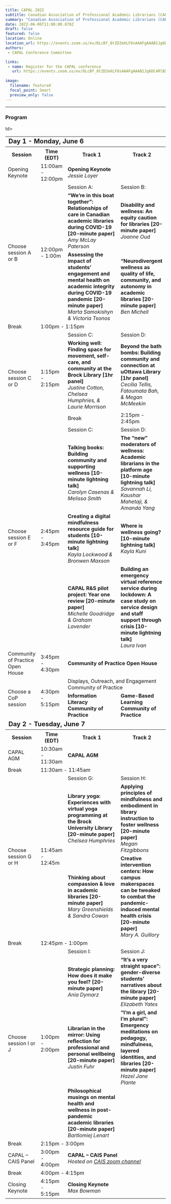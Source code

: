 ```yaml
---
title: CAPAL 2022
subtitle: Canadian Association of Professional Academic Librarians (CAPAL) Conference
summary: "Canadian Association of Professional Academic Librarians (CAPAL) Conference"
date: 2022-06-06T11:00:00.878Z
draft: false
featured: false
location: Online
location_url: https://events.zoom.us/ev/DLcBf_8tZD2mXLF8sAAAFgAAAB1Jg6DC4RlB59fqQghMRbUJ0y19GtfPZU-uPLEBeOMdf8yvPuCY~AEdhYueavXMvJCsgl-NOUsUNZUySPICd5Xl2NN0
authors:
 - CAPAL Conference Committee

links:
 - name: Register for the CAPAL conference
   url: https://events.zoom.us/ev/DLcBf_8tZD2mXLF8sAAAFgAAAB1Jg6DC4RlB59fqQghMRbUJ0y19GtfPZU-uPLEBeOMdf8yvPuCY~AEdhYueavXMvJCsgl-NOUsUNZUySPICd5Xl2NN0
   
image:
  filename: featured
  focal_point: Smart
  preview_only: false
---
```


---

### Program
<table style="width:100%">
  <tr>
      <td colspan=4 style="font-size:20px"><strong>Day 1 - Monday, June 6</strong> </td>
  </tr>
  <tr>
    <th style="width:15%">Session</th>
    <th style="width:15%">Time (EDT)</th>
    <th style="width:40%">Track 1</th>
    <th style="width:40%">Track 2</th>
  </tr>
  <tr>
    <td>Opening Keynote</td>
    <td>11:00am - 12:00pm</td>
    <td colspan=2>
      <STRONG>Opening Keynote</STRONG></br>
        <i>Jessie Loyer</i>
    </td>
  </tr>
  <tr>
    <td rowspan=3>Choose session A or B</td>
    <td rowspan=3>12:00pm - 1:00m</td>
    <td>Session A:</td>
    <td>Session B:</td>
  </tr>
  <tr>
    <td><strong>“We’re in this boat together”: Relationships of care in Canadian academic libraries during COVID-19 [20-minute paper]</strong><br>
        <i>Amy McLay Paterson</i>
     </td>
    <td><strong>Disability and wellness: An equity caution for libraries [20-minute paper]</strong><br>
        <i>Joanne Oud</i>
    </td>
  </tr>
  <tr>
    <td><strong>Assessing the impact of students’ engagement and mental health on academic integrity during COVID-19 pandemic [20-minute paper]</strong><br>
        <i>Marta Samokishyn & Victoria Tsonos </i>
    <td><strong>“Neurodivergent wellness as quality of life, community, and autonomy in academic libraries [20-minute paper]</strong><br>
        <i>Ben Michell</i>
    </td>
  </tr>
  <tr>
    <td>Break</td>
    <td colspan=3>1:00pm - 1:15pm</td>
  </tr>
  <tr>
    <td rowspan=3>Choose session C or D</td>
    <td rowspan=3>1:15pm - 2:15pm</td>
    <td>Session C:</td>
    <td>Session D:</td>
  </tr>
  <tr>
    <td><strong>Working well: Finding space for movement, self-care, and community at the Brock Library [1hr panel]</strong><br>
        <i>Justine Cotton, Chelsea Humphries, & Laurie Morrison</i>
    <td><strong>Beyond the bath bombs: Building community and connection at uOttawa Library [1hr panel]</strong><br>
        <i>Cecilia Tellis, Fatoumata Bah, & Megan McMeekin</i>
    </td>
  </tr> 
  <tr>
    <td>Break</td>
    <td colspan=3>2:15pm - 2:45pm</td>
  </tr>
  <tr>
    <td rowspan=4>Choose session E or F</td>
    <td rowspan=4>2:45pm - 3:45pm</td>
    <td>Session C:</td>
    <td>Session D:</td>
  </tr>
  <tr>
    <td><strong>Talking books: Building community and supporting wellness [10-minute lightning talk]</strong><br>
        <i>Carolyn Casenas & Melissa Smith</i>
    <td><strong>The “new” moderators of wellness: Academic librarians in the platform age [10-minute lightning talk]</strong><br>
        <i>Savannah Li, Kaushar Mahetaji, & Amanda Yang</i>
    </td>
  </tr>
  <tr>
    <td><strong>Creating a digital mindfulness resource guide for students [10-minute lightning talk]</strong><br>
        <i>Kayla Lockwood & Bronwen Maxson</i>
    <td><strong>Where is wellness going? [10-minute lightning talk]</strong><br>
        <i>Kayla Kuni</i>
    </td>
  </tr>
  <tr>
    <td><strong>CAPAL R&S pilot project: Year one review [20-minute paper]</strong><br>
        <i>Michelle Goodridge & Graham Lavender</i>
    <td><strong>Building an emergency virtual reference service during lockdown: A case study on service design and staff support through crisis [10-minute lightning talk]</strong><br>
        <i>Laura Ivan</i>
    </td>
    </tr>
  <tr>
    <td>Community of Practice Open House</td>
    <td>3:45pm - 4:30pm</td>
    <td colspan=2>
      <STRONG>Community of Practice Open House</STRONG> 
    </td>
  </tr>
  <tr>
    <td rowspan=2>Choose a CoP session</td>td>
    <td rowspan=2>4:30pm - 5:15pm</td>  
    <td colspan=2>Displays, Outreach, and Engagement Community of Practice</td>
   </tr>
   <tr>
    <td><STRONG>Information Literacy Community of Practice</STRONG></td>
    <td><STRONG>Game-Based Learning Community of Practice<STRONG></td> 
  </tr>
  <tr>
      <td colspan=3 style="font-size:20px"><strong><font>Day 2 - Tuesday, June 7</font></strong></td>
  </tr>
  <tr>
    <th>Session</th>
    <th>Time (EDT)</th>
    <th>Track 1</th>
    <th>Track 2</th>
  </tr>
  <tr>
    <td>CAPAL AGM</td>
    <td>10:30am - 11:30am</td>
    <td colspan=2>
      <STRONG>CAPAL AGM</STRONG> 
    </td>
  </tr>
  <tr>
    <td>Break</td>
    <td colspan=3>11:30am - 11:45am</td>
  </tr>  
  <tr>
    <td rowspan=3>Choose session G or H</td>
    <td rowspan=3>11:45am - 12:45m</td>
    <td>Session G:</td>
    <td>Session H:</td>
  </tr>
  <tr>
    <td><strong>Library yoga: Experiences with virtual yoga programming at the Brock University Library [20-minute paper]</strong><br>
        <i>Chelsea Humphries</i>
    </td>
    <td><strong>Applying principles of mindfulness and embodiment in library instruction to foster wellness [20-minute paper]</strong><br>
        <i>Megan Fitzgibbons</i>
    </td>
  </tr>
  <tr>
    <td><strong>Thinking about compassion & love in academic libraries [20-minute paper]</strong><br>
        <i>Mary Greenshields & Sandra Cowan </i>
    </td>
    <td><strong>Creative intervention centers: How campus makerspaces can be tweaked to combat the pandemic-induced mental health crisis [20-minute paper]</strong><br>
        <i>Mary A. Guillory</i>
    </td>
  </tr>
  </tr> 
  <tr>
    <td>Break</td>
    <td colspan=3>12:45pm - 1:00pm</td>
  </tr>
  <tr>
    <td rowspan=4>Choose session I or J</td>
    <td rowspan=4>1:00pm - 2:00pm</td>
    <td>Session I:</td>
    <td>Session J:</td>
  </tr>
  <tr>
    <td><strong>Strategic planning: How does it make you feel? [20-minute paper]</strong><br>
        <i>Ania Dymarz</i>
    <td><strong>“It’s a very straight space”: gender-diverse students’ narratives about the library [20-minute paper]</strong><br>
        <i>Elizabeth Yates</i>
    </td>
  </tr>
  <tr>
    <td><strong>Librarian in the mirror: Using reflection for professional and personal wellbeing [20-minute paper]</strong><br>
        <i>Justin Fuhr</i>
    </td>
    <td><strong>“I’m a girl, and I’m plural”: Emergency meditations on pedagogy, mindfulness, layered identities, and libraries [20-minute paper]</strong><br>
        <i>Hazel Jane Plante</i>
    </td>
  </tr>
  <tr>
    <td><strong>Philosophical musings on mental health and wellness in post-pandemic academic libraries [20-minute paper]</strong><br>
        <i>Bartlomiej Lenart</i>
    </td>
    </tr>
  <tr>
    <td>Break</td>
    <td colspan=3>2:15pm - 3:00pm</td>
  </tr>
  <tr>
    <td>CAPAL – CAIS Panel </td>
    <td>3:00pm - 4:00pm</td>
    <td colspan=2>
      <STRONG>CAPAL – CAIS Panel</STRONG><br>
        <i>Hosted on <a href="https://us06web.zoom.us/j/88016818664?wd=bWlEMk1oZ3FyWTVFNXZISUh4dlZJdz09">CAIS zoom channel</a></i>
    </td>
  </tr>
  <tr>
    <td>Break</td>
    <td colspan=3>4:00pm - 4:15pm</td>
  </tr>
  <tr>
    <td>Closing Keynote</td>
    <td>4:15pm - 5:15pm</td>
    <td colspan=2>
      <STRONG>Closing Keynote</STRONG><br>
        <i>Max Bowman</i>
    </td>
  </tr>
</table>
